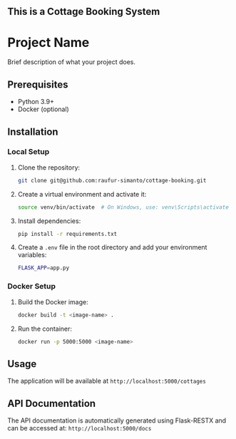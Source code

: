 ## This is a Cottage Booking System

# Project Name

Brief description of what your project does.

## Prerequisites

- Python 3.9+
- Docker (optional)

## Installation

### Local Setup

1. Clone the repository:

   ```bash
   git clone git@github.com:raufur-simanto/cottage-booking.git
   ```

2. Create a virtual environment and activate it:

   ```bash
   source venv/bin/activate  # On Windows, use: venv\Scripts\activate
   ```

3. Install dependencies:

   ```bash
   pip install -r requirements.txt
   ```

4. Create a `.env` file in the root directory and add your environment variables:

   ```bash
   FLASK_APP=app.py
   ```

### Docker Setup

1. Build the Docker image:

   ```bash
   docker build -t <image-name> .
   ```

2. Run the container:

   ```bash
   docker run -p 5000:5000 <image-name>
   ```

## Usage

The application will be available at `http://localhost:5000/cottages`

## API Documentation

The API documentation is automatically generated using Flask-RESTX and can be accessed at:
`http://localhost:5000/docs`

